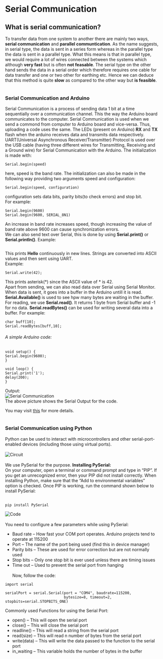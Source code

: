 # Serial Communication
## What is serial communication?
To transfer data from one system to another there are mainly two ways, **serial communication** and **parallel communtication**. As the name suggests, in serial type, the data is sent in a series form whereas in the parallel type the data is sent in a parallel type. What this means is that in parallel type, we would require a lot of wires connected between the systems which although **very fast** but is often **not feasable**. The serial type on the other hand sends the data in a serial order which therefore requires one cable for data transfer and one or two other for earthing etc. Hence we can deduce that this method is quite **slow** as compared to the other way but **is feasible**.<br><br>
### Serial Communication and Arduino
Serial Communication is a process of sending data 1 bit at a time sequentially over a communication channel. This the way the Arduino board communicates to the computer. Serial Communication is used when we send a commond from computer to Arduino board and vice-versa. Thus, uploading a code uses the same. The LEDs (present on Arduino) **RX** and **TX** flash when the arduino receives data and transmits data respectively.<br>
UART(Universal Asynchronous Receiver/Transmitter) Protocol is used over the USB cable (having three different wires for Transmitting, Receiving and a Ground wire) for Serial Communication with the Arduino. The initialization is made with:<br>
~~~
Serial.begin(speed)
~~~
here, speed is the band rate. The initialization can also be made in the following way providing two arguments speed and configuration:<br>
~~~
Serial.begin(speed, configuration)
~~~
configuration sets data bits, parity bits(to check errors) and stop bit.<br>
For example:<br>
~~~
Serial.begin(9600)
Serial.begin(9600, SERIAL_8N1)
~~~
An increase in band rate increases speed, though increasing the value of band rate above 9600 can cause synchronization errors.<br>We can also send text over Serial, this is done by using **Serial.print()** or **Serial.println()**. Example:
~~~ Serial.println("Hello");
~~~
This prints **Hello** continuously in new lines. Strings are converted into ASCII values and then sent using UART.<br>
Example:
~~~
Serial.write(42);
~~~
This prints asterisk(\*) since the ASCII value of * is 42.<br>
Apart from sending, we can also read data over Serial using Serial Monitor. When data is sent, it goes into a buffer in the Arduino untill it is read. **Serial.Available()** is used to see hpw many bytes are waiting in the buffer. For reading, we use **Serial.read()**. It returns 1 byte from Serial buffer and -1 for no data. **Serial.readBytes()** can be used for writing several data into a buffer. For example:
~~~
char buff[10];
Serial.readBytes[buff,10];
~~~
###### A simple Arduino code:<br>
~~~
void setup() {
Serial.begin(9600);
}

void loop() {
Serial.print('1');
delay(200);
}
~~~
Output:<br>
![Serial Communication](https://cdn.instructables.com/FOO/XDSD/J7JMSYT1/FOOXDSDJ7JMSYT1.LARGE.jpg?auto=webp&frame=1&fit=bounds)<br>
The above picture shows the Serial Output for the code.<br>

You may visit 
[this](https://www.arduino.cc/reference/en/language/functions/communication/serial/)
for more details.<br><br>
### Serial Communication using Python
Python can be used to interact with microcontrollers and other serial-port-enabled devices (including those using virtual ports). <br><br>
![Circuit](https://maker.pro/storage/3ZalKvD/3ZalKvDI6JPuLpMCvWxz2oBSmXKVYf7QkYM8gOTB.jpeg)
<br><br>We use PySerial for the purpose. **Installing PySerial:**<br>
On your computer, open a terminal or command prompt and type in “PIP”. If you get an unrecognized error, then your PIP did not install correctly. When installing Python, make sure that the “Add to environmental variables” option is checked. Once PIP is working, run the command shown below to install PySerial:<br><br>
~~~
pip install PySerial
~~~
![Code](https://maker.pro/storage/GUHsXPu/GUHsXPuNUHsokHAOP5zJtPiLlj99w8WUhPWOuhu3.jpeg)<br><br>
You need to configure a few parameters while using PySerial:<br>
* Baud rate – How fast your COM port operates. Arduino projects tend to operate at 115200
* Port – The name of the port being used (find this in device manager)
* Parity bits – These are used for error correction but are not normally used
* Stop bits – Only one stop bit is ever used unless there are timing issues
* Time out – Used to prevent the serial port from hanging<br><br>
Now, follow the code:<br>
~~~
import serial

serialPort = serial.Serial(port = "COM4", baudrate=115200,
                           bytesize=8, timeout=2, stopbits=serial.STOPBITS_ONE)
~~~
Commonly used Functions for using the Serial Port:
* open() – This will open the serial port
* close() – This will close the serial port
* readline() – This will read a string from the serial port
* read(size) – This will read n number of bytes from the serial port
* write(data) – This will write the data passed to the function to the serial port
* in_waiting – This variable holds the number of bytes in the buffer<br><br>
